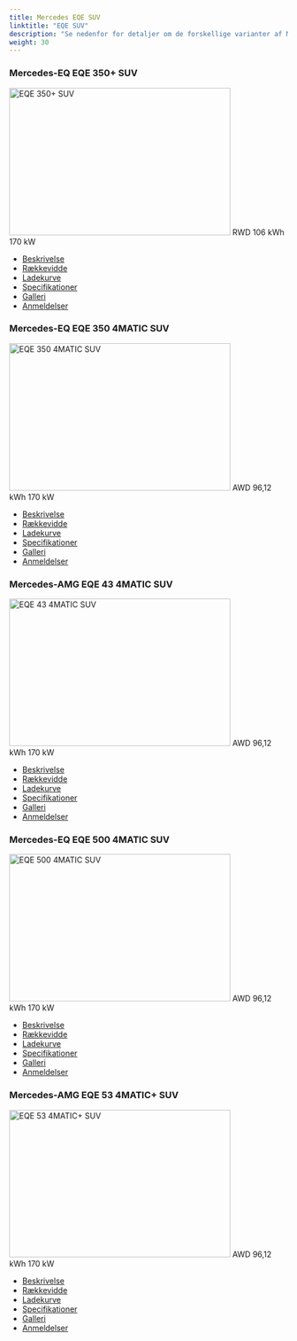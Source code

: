 ```yaml
---
title: Mercedes EQE SUV
linktitle: "EQE SUV"
description: "Se nedenfor for detaljer om de forskellige varianter af Mercedes EQE SUV"
weight: 30
---
```

<!-- markdownlint-disable MD033 -->
<!-- markdownlint-disable MD010 -->
<div class="container p-3 mb-4 bg-body-tertiary rounded border">
<h3>Mercedes-EQ EQE 350+ SUV</h3>
	<div class="row">
		<div class="col col-12 col-md-6">
			<a href="eqe_350plus_suv/"><img src="https://media.evkx.net/multimedia/models/mercedes/eqe_suv/eqe_350plus_suv/main_1_xst.jpg" class="img-fluid" width="400px" height="266px" alt="EQE 350+ SUV" ></a>
<i class="bi bi-record2-fill"></i> RWD <i class="bi bi-battery-full"></i> 106 kWh <i class="bi bi-ev-station"></i> 170 kW 
		</div>
		<div class="col col-12 col-md-6">
			<ul class="list-group list-group-flush">
				<li class="list-group-item list-group-item-action"><a href="eqe_350plus_suv/" class="text-decoration-none text-black"><i class="bi-car-front"></i> Beskrivelse</a></li>
				<li class="list-group-item list-group-item-action"><a href="eqe_350plus_suv/rangeandconsumption/" class="text-decoration-none text-black" ><i class="bi-file-earmark-bar-graph"></i> Rækkevidde</a></li>
				<li class="list-group-item list-group-item-action"><a href="eqe_350plus_suv/chargingcurve/" class="text-decoration-none text-black" ><i class="bi-battery-charging"></i> Ladekurve</a></li>
				<li class="list-group-item list-group-item-action"><a href="eqe_350plus_suv/specifications/" class="text-decoration-none text-black" ><i class="bi-layout-text-sidebar-reverse"></i> Specifikationer</a></li>
				<li class="list-group-item list-group-item-action"><a href="eqe_350plus_suv/gallery/" class="text-decoration-none text-black" ><i class="bi-images"></i> Galleri</a></li>
				<li class="list-group-item list-group-item-action"><a href="eqe_350plus_suv/reviews/" class="text-decoration-none text-black" ><i class="bi-person-video2"></i> Anmeldelser</a></li>
			</ul>
		</div>
	</div>
</div>
<div class="container p-3 mb-4 bg-body-tertiary rounded border">
<h3>Mercedes-EQ EQE 350 4MATIC SUV</h3>
	<div class="row">
		<div class="col col-12 col-md-6">
			<a href="eqe_350_4matic_suv/"><img src="https://media.evkx.net/multimedia/models/mercedes/eqe_suv/eqe_350_4matic_suv/main_1_xst.jpg" class="img-fluid" width="400px" height="266px" alt="EQE 350 4MATIC SUV" ></a>
<i class="bi bi-record2-fill"></i> AWD <i class="bi bi-battery-full"></i> 96,12 kWh <i class="bi bi-ev-station"></i> 170 kW 
		</div>
		<div class="col col-12 col-md-6">
			<ul class="list-group list-group-flush">
				<li class="list-group-item list-group-item-action"><a href="eqe_350_4matic_suv/" class="text-decoration-none text-black"><i class="bi-car-front"></i> Beskrivelse</a></li>
				<li class="list-group-item list-group-item-action"><a href="eqe_350_4matic_suv/rangeandconsumption/" class="text-decoration-none text-black" ><i class="bi-file-earmark-bar-graph"></i> Rækkevidde</a></li>
				<li class="list-group-item list-group-item-action"><a href="eqe_350_4matic_suv/chargingcurve/" class="text-decoration-none text-black" ><i class="bi-battery-charging"></i> Ladekurve</a></li>
				<li class="list-group-item list-group-item-action"><a href="eqe_350_4matic_suv/specifications/" class="text-decoration-none text-black" ><i class="bi-layout-text-sidebar-reverse"></i> Specifikationer</a></li>
				<li class="list-group-item list-group-item-action"><a href="eqe_350_4matic_suv/gallery/" class="text-decoration-none text-black" ><i class="bi-images"></i> Galleri</a></li>
				<li class="list-group-item list-group-item-action"><a href="eqe_350_4matic_suv/reviews/" class="text-decoration-none text-black" ><i class="bi-person-video2"></i> Anmeldelser</a></li>
			</ul>
		</div>
	</div>
</div>
<div class="container p-3 mb-4 bg-body-tertiary rounded border">
<h3>Mercedes-AMG EQE 43 4MATIC SUV</h3>
	<div class="row">
		<div class="col col-12 col-md-6">
			<a href="eqe_43_4matic_suv/"><img src="https://media.evkx.net/multimedia/models/mercedes/eqe_suv/eqe_43_4matic_suv/main_1_xst.jpg" class="img-fluid" width="400px" height="266px" alt="EQE 43 4MATIC SUV" ></a>
<i class="bi bi-record2-fill"></i> AWD <i class="bi bi-battery-full"></i> 96,12 kWh <i class="bi bi-ev-station"></i> 170 kW 
		</div>
		<div class="col col-12 col-md-6">
			<ul class="list-group list-group-flush">
				<li class="list-group-item list-group-item-action"><a href="eqe_43_4matic_suv/" class="text-decoration-none text-black"><i class="bi-car-front"></i> Beskrivelse</a></li>
				<li class="list-group-item list-group-item-action"><a href="eqe_43_4matic_suv/rangeandconsumption/" class="text-decoration-none text-black" ><i class="bi-file-earmark-bar-graph"></i> Rækkevidde</a></li>
				<li class="list-group-item list-group-item-action"><a href="eqe_43_4matic_suv/chargingcurve/" class="text-decoration-none text-black" ><i class="bi-battery-charging"></i> Ladekurve</a></li>
				<li class="list-group-item list-group-item-action"><a href="eqe_43_4matic_suv/specifications/" class="text-decoration-none text-black" ><i class="bi-layout-text-sidebar-reverse"></i> Specifikationer</a></li>
				<li class="list-group-item list-group-item-action"><a href="eqe_43_4matic_suv/gallery/" class="text-decoration-none text-black" ><i class="bi-images"></i> Galleri</a></li>
				<li class="list-group-item list-group-item-action"><a href="eqe_43_4matic_suv/reviews/" class="text-decoration-none text-black" ><i class="bi-person-video2"></i> Anmeldelser</a></li>
			</ul>
		</div>
	</div>
</div>
<div class="container p-3 mb-4 bg-body-tertiary rounded border">
<h3>Mercedes-EQ EQE 500 4MATIC SUV</h3>
	<div class="row">
		<div class="col col-12 col-md-6">
			<a href="eqe_500_4matic_suv/"><img src="https://media.evkx.net/multimedia/models/mercedes/eqe_suv/eqe_500_4matic_suv/main_1_xst.jpg" class="img-fluid" width="400px" height="266px" alt="EQE 500 4MATIC SUV" ></a>
<i class="bi bi-record2-fill"></i> AWD <i class="bi bi-battery-full"></i> 96,12 kWh <i class="bi bi-ev-station"></i> 170 kW 
		</div>
		<div class="col col-12 col-md-6">
			<ul class="list-group list-group-flush">
				<li class="list-group-item list-group-item-action"><a href="eqe_500_4matic_suv/" class="text-decoration-none text-black"><i class="bi-car-front"></i> Beskrivelse</a></li>
				<li class="list-group-item list-group-item-action"><a href="eqe_500_4matic_suv/rangeandconsumption/" class="text-decoration-none text-black" ><i class="bi-file-earmark-bar-graph"></i> Rækkevidde</a></li>
				<li class="list-group-item list-group-item-action"><a href="eqe_500_4matic_suv/chargingcurve/" class="text-decoration-none text-black" ><i class="bi-battery-charging"></i> Ladekurve</a></li>
				<li class="list-group-item list-group-item-action"><a href="eqe_500_4matic_suv/specifications/" class="text-decoration-none text-black" ><i class="bi-layout-text-sidebar-reverse"></i> Specifikationer</a></li>
				<li class="list-group-item list-group-item-action"><a href="eqe_500_4matic_suv/gallery/" class="text-decoration-none text-black" ><i class="bi-images"></i> Galleri</a></li>
				<li class="list-group-item list-group-item-action"><a href="eqe_500_4matic_suv/reviews/" class="text-decoration-none text-black" ><i class="bi-person-video2"></i> Anmeldelser</a></li>
			</ul>
		</div>
	</div>
</div>
<div class="container p-3 mb-4 bg-body-tertiary rounded border">
<h3>Mercedes-AMG EQE 53 4MATIC+ SUV</h3>
	<div class="row">
		<div class="col col-12 col-md-6">
			<a href="eqe_53_4maticplus_suv/"><img src="https://media.evkx.net/multimedia/models/mercedes/eqe_suv/eqe_53_4maticplus_suv/main_1_xst.jpg" class="img-fluid" width="400px" height="266px" alt="EQE 53 4MATIC+ SUV" ></a>
<i class="bi bi-record2-fill"></i> AWD <i class="bi bi-battery-full"></i> 96,12 kWh <i class="bi bi-ev-station"></i> 170 kW 
		</div>
		<div class="col col-12 col-md-6">
			<ul class="list-group list-group-flush">
				<li class="list-group-item list-group-item-action"><a href="eqe_53_4maticplus_suv/" class="text-decoration-none text-black"><i class="bi-car-front"></i> Beskrivelse</a></li>
				<li class="list-group-item list-group-item-action"><a href="eqe_53_4maticplus_suv/rangeandconsumption/" class="text-decoration-none text-black" ><i class="bi-file-earmark-bar-graph"></i> Rækkevidde</a></li>
				<li class="list-group-item list-group-item-action"><a href="eqe_53_4maticplus_suv/chargingcurve/" class="text-decoration-none text-black" ><i class="bi-battery-charging"></i> Ladekurve</a></li>
				<li class="list-group-item list-group-item-action"><a href="eqe_53_4maticplus_suv/specifications/" class="text-decoration-none text-black" ><i class="bi-layout-text-sidebar-reverse"></i> Specifikationer</a></li>
				<li class="list-group-item list-group-item-action"><a href="eqe_53_4maticplus_suv/gallery/" class="text-decoration-none text-black" ><i class="bi-images"></i> Galleri</a></li>
				<li class="list-group-item list-group-item-action"><a href="eqe_53_4maticplus_suv/reviews/" class="text-decoration-none text-black" ><i class="bi-person-video2"></i> Anmeldelser</a></li>
			</ul>
		</div>
	</div>
</div>
